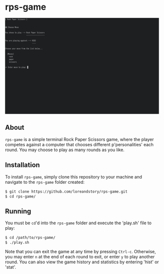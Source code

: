 # rps-game

![Rock Paper Scissors  game during play](assets/rps.png)

## About
`rps-game` is a simple terminal Rock Paper Scissors game, where the player competes against a computer that chooses different p'personalities' each round. You may choose to play as many rounds as you like.

## Installation

To install `rps-game`, simply clone this repository to your machine and navigate to the `rps-game` folder created:

```
$ git clone https://github.com/loreandstory/rps-game.git
$ cd rps-game/
```

## Running

You must be `cd`'d into the `rps-game` folder and execute the 'play.sh' file to play:

```
$ cd /path/to/rps-game/
$ ./play.sh
```

Note that you can exit the game at any time by pressing `Ctrl-c`. Otherwise, you may enter `n` at the end of each round to exit, or enter `y` to play another round. You can also view the game history and statistics by entering 'hist' or 'stat'.
